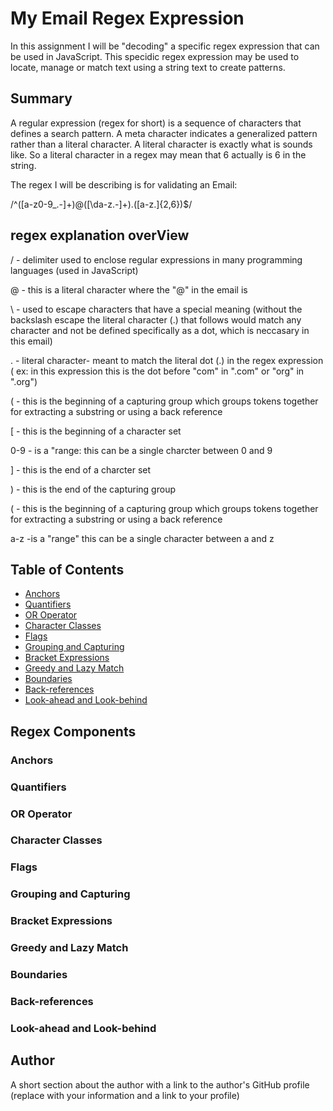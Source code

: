 # My Email Regex Expression
 
In this assignment I will be "decoding" a specific regex expression that can be used in JavaScript. This specidic regex expression may be used to locate, manage or match text using a string text to create patterns.

## Summary

A regular expression (regex for short) is a sequence of characters that defines a search pattern.
A meta character indicates a generalized pattern rather than a literal character.
A literal character is exactly what is sounds like. So a literal character in a regex may mean that 6 actually is 6 in the string.


The regex I will be describing is for validating an Email:

/^([a-z0-9_\.-]+)@([\da-z\.-]+)\.([a-z\.]{2,6})$/

## regex explanation overView

/ - delimiter used to enclose regular expressions in many programming languages (used in JavaScript)

@  - this is a literal character where the "@" in the email is

\ - used to escape characters that have a special meaning  (without the backslash escape the literal character (.) that follows would match any character and not be defined specifically as a dot, which is neccasary in this email)

. - literal character- meant to match the literal dot (.) in the regex expression ( ex: in this expression this is the dot before "com" in ".com" or "org" in ".org")

(   - this is the beginning of a capturing group which groups tokens together for extracting a substring or using a back reference

[ - this is the beginning of a character set

0-9 - is a  "range: this can be a single charcter between 0 and 9

]  - this is the end of a charcter set

) - this is the end of the capturing group

(  - this is the beginning of a capturing group which groups tokens together for extracting a substring or using a back reference


a-z -is a "range" this can be a single character between a and z
## Table of Contents

- [Anchors](#anchors)
- [Quantifiers](#quantifiers)
- [OR Operator](#or-operator)
- [Character Classes](#character-classes)
- [Flags](#flags)
- [Grouping and Capturing](#grouping-and-capturing)
- [Bracket Expressions](#bracket-expressions)
- [Greedy and Lazy Match](#greedy-and-lazy-match)
- [Boundaries](#boundaries)
- [Back-references](#back-references)
- [Look-ahead and Look-behind](#look-ahead-and-look-behind)

## Regex Components

### Anchors

### Quantifiers

### OR Operator

### Character Classes

### Flags

### Grouping and Capturing

### Bracket Expressions

### Greedy and Lazy Match

### Boundaries

### Back-references

### Look-ahead and Look-behind

## Author

A short section about the author with a link to the author's GitHub profile (replace with your information and a link to your profile)
